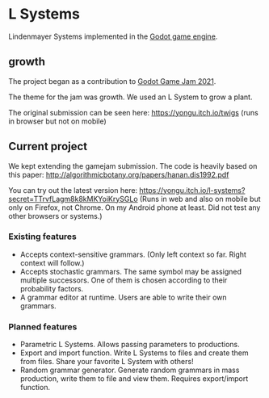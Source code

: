 # L Systems

Lindenmayer Systems implemented in the [Godot game engine](https://godotengine.org).

## growth

The project began as a contribution to [Godot Game Jam 2021](https://gogodotjam.com/).

The theme for the jam was growth. We used an L System to grow a plant.

The original submission can be seen here: https://yongu.itch.io/twigs (runs in browser but not on mobile)

## Current project

We kept extending the gamejam submission. The code is heavily based on this paper: http://algorithmicbotany.org/papers/hanan.dis1992.pdf

You can try out the latest version here: https://yongu.itch.io/l-systems?secret=TTrvfLagm8k8kMKYoiKrySGLo (Runs in web and also on mobile but only on Firefox, not Chrome. On my Android phone at least. Did not test any other browsers or systems.)

### Existing features

+ Accepts context-sensitive grammars. (Only left context so far. Right context will follow.)
+ Accepts stochastic grammars. The same symbol may be assigned multiple successors. One of them is chosen according to their probability factors. 
+ A grammar editor at runtime. Users are able to write their own grammars.

### Planned features

+ Parametric L Systems. Allows passing parameters to productions.
+ Export and import function. Write L Systems to files and create them from files. Share your favorite L System with others!
+ Random grammar generator. Generate random grammars in mass production, write them to file and view them. Requires export/import function.

